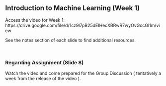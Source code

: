 <h2>Introduction to Machine Learning (Week 1)</h2>
Access the video for Week 1: https://drive.google.com/file/d/1cz9l7pB25dEIHecXBRwR7wyOvGocGl1m/view
<p> See the notes section of each slide to find additional resources. </p><br>
<h3> Regarding Assignment (Slide 8) </h3>
<p> Watch the video and come prepared for the Group Discussion ( tentatively a week from the release of the video ).</p><br>

